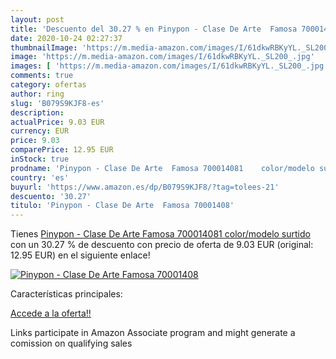 ```yaml
---
layout: post
title: 'Descuento del 30.27 % en Pinypon - Clase De Arte  Famosa 70001408'
date: 2020-10-24 02:27:37
thumbnailImage: 'https://m.media-amazon.com/images/I/61dkwRBKyYL._SL200_.jpg'
image: 'https://m.media-amazon.com/images/I/61dkwRBKyYL._SL200_.jpg'
images: [ 'https://m.media-amazon.com/images/I/61dkwRBKyYL._SL200_.jpg' ]
comments: true
category: ofertas
author: ring
slug: 'B079S9KJF8-es'
description:
actualPrice: 9.03 EUR
currency: EUR
price: 9.03
comparePrice: 12.95 EUR
inStock: true
prodname: 'Pinypon - Clase De Arte  Famosa 700014081    color/modelo surtido'
country: 'es'
buyurl: 'https://www.amazon.es/dp/B079S9KJF8/?tag=tolees-21'
descuento: '30.27'
titulo: 'Pinypon - Clase De Arte  Famosa 70001408'
---
```


Tienes [Pinypon - Clase De Arte  Famosa 700014081    color/modelo surtido](https://www.amazon.es/dp/B079S9KJF8/?tag=tolees-21) con un 30.27 % de descuento con precio de oferta de 9.03 EUR (original: 12.95 EUR) en el siguiente enlace!

[![Pinypon - Clase De Arte  Famosa 70001408](https://m.media-amazon.com/images/I/61dkwRBKyYL._SL200_.jpg)](https://www.amazon.es/dp/B079S9KJF8/?tag=tolees-21)

Características principales:


[Accede a la oferta!!](https://www.amazon.es/dp/B079S9KJF8/?tag=tolees-21)

Links participate in Amazon Associate program and might generate a comission on qualifying sales


